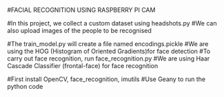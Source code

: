 #FACIAL RECOGNITION USING RASPBERRY PI CAM

#In this project, we collect a custom dataset using headshots.py
#We can also upload images of the people to be recognised

#The train_model.py will create a file named encodings.pickle
#We are using the HOG (Histogram of Oriented Gradients)for face detection
#To carry out face recognition, run face_recognition.py
#We are using Haar Cascade Classifier (frontal-face) for face recognition

#First install OpenCV, face_recognition, imutils
#Use Geany to run the python code